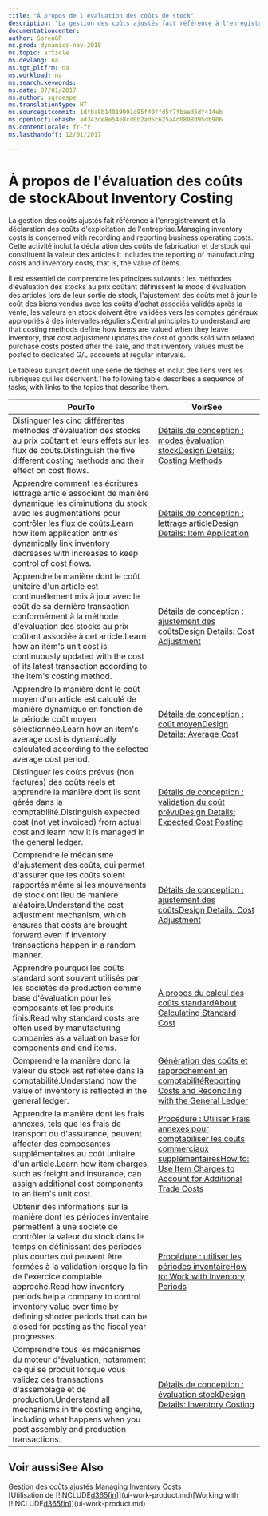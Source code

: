 ```yaml
---
title: "À propos de l'évaluation des coûts de stock"
description: "La gestion des coûts ajustés fait référence à l'enregistrement et la déclaration des coûts d'exploitation de l'entreprise. Cette activité inclut la déclaration des coûts de fabrication et de stock qui constituent la valeur des articles."
documentationcenter: 
author: SorenGP
ms.prod: dynamics-nav-2018
ms.topic: article
ms.devlang: na
ms.tgt_pltfrm: na
ms.workload: na
ms.search.keywords: 
ms.date: 07/01/2017
ms.author: sgroespe
ms.translationtype: HT
ms.sourcegitcommit: 1dfba8b14019991c95f40ffd5f7fbaed5df414eb
ms.openlocfilehash: ad343de8e54e8cd0b2ad5c625a4d0808d95db906
ms.contentlocale: fr-fr
ms.lasthandoff: 12/01/2017

---
```

# <a name="about-inventory-costing"></a><span data-ttu-id="990f9-104">À propos de l'évaluation des coûts de stock</span><span class="sxs-lookup"><span data-stu-id="990f9-104">About Inventory Costing</span></span>
<span data-ttu-id="990f9-105">La gestion des coûts ajustés fait référence à l'enregistrement et la déclaration des coûts d'exploitation de l'entreprise.</span><span class="sxs-lookup"><span data-stu-id="990f9-105">Managing inventory costs is concerned with recording and reporting business operating costs.</span></span> <span data-ttu-id="990f9-106">Cette activité inclut la déclaration des coûts de fabrication et de stock qui constituent la valeur des articles.</span><span class="sxs-lookup"><span data-stu-id="990f9-106">It includes the reporting of manufacturing costs and inventory costs, that is, the value of items.</span></span>  

 <span data-ttu-id="990f9-107">Il est essentiel de comprendre les principes suivants : les méthodes d'évaluation des stocks au prix coûtant définissent le mode d'évaluation des articles lors de leur sortie de stock, l'ajustement des coûts met à jour le coût des biens vendus avec les coûts d'achat associés validés après la vente, les valeurs en stock doivent être validées vers les comptes généraux appropriés à des intervalles réguliers.</span><span class="sxs-lookup"><span data-stu-id="990f9-107">Central principles to understand are that costing methods define how items are valued when they leave inventory, that cost adjustment updates the cost of goods sold with related purchase costs posted after the sale, and that inventory values must be posted to dedicated G/L accounts at regular intervals.</span></span>  

 <span data-ttu-id="990f9-108">Le tableau suivant décrit une série de tâches et inclut des liens vers les rubriques qui les décrivent.</span><span class="sxs-lookup"><span data-stu-id="990f9-108">The following table describes a sequence of tasks, with links to the topics that describe them.</span></span>   

|<span data-ttu-id="990f9-109">**Pour**</span><span class="sxs-lookup"><span data-stu-id="990f9-109">**To**</span></span>|<span data-ttu-id="990f9-110">**Voir**</span><span class="sxs-lookup"><span data-stu-id="990f9-110">**See**</span></span>|  
|------------|-------------|  
|<span data-ttu-id="990f9-111">Distinguer les cinq différentes méthodes d'évaluation des stocks au prix coûtant et leurs effets sur les flux de coûts.</span><span class="sxs-lookup"><span data-stu-id="990f9-111">Distinguish the five different costing methods and their effect on cost flows.</span></span>|[<span data-ttu-id="990f9-112">Détails de conception : modes évaluation stock</span><span class="sxs-lookup"><span data-stu-id="990f9-112">Design Details: Costing Methods</span></span>](design-details-costing-methods.md)|  
|<span data-ttu-id="990f9-113">Apprendre comment les écritures lettrage article associent de manière dynamique les diminutions du stock avec les augmentations pour contrôler les flux de coûts.</span><span class="sxs-lookup"><span data-stu-id="990f9-113">Learn how item application entries dynamically link inventory decreases with increases to keep control of cost flows.</span></span>|[<span data-ttu-id="990f9-114">Détails de conception : lettrage article</span><span class="sxs-lookup"><span data-stu-id="990f9-114">Design Details: Item Application</span></span>](design-details-item-application.md)|  
|<span data-ttu-id="990f9-115">Apprendre la manière dont le coût unitaire d'un article est continuellement mis à jour avec le coût de sa dernière transaction conformément à la méthode d'évaluation des stocks au prix coûtant associée à cet article.</span><span class="sxs-lookup"><span data-stu-id="990f9-115">Learn how an item's unit cost is continuously updated with the cost of its latest transaction according to the item's costing method.</span></span>|[<span data-ttu-id="990f9-116">Détails de conception : ajustement des coûts</span><span class="sxs-lookup"><span data-stu-id="990f9-116">Design Details: Cost Adjustment</span></span>](design-details-cost-adjustment.md)|  
|<span data-ttu-id="990f9-117">Apprendre la manière dont le coût moyen d'un article est calculé de manière dynamique en fonction de la période coût moyen sélectionnée.</span><span class="sxs-lookup"><span data-stu-id="990f9-117">Learn how an item's average cost is dynamically calculated according to the selected average cost period.</span></span>|[<span data-ttu-id="990f9-118">Détails de conception : coût moyen</span><span class="sxs-lookup"><span data-stu-id="990f9-118">Design Details: Average Cost</span></span>](design-details-average-cost.md)|  
|<span data-ttu-id="990f9-119">Distinguer les coûts prévus (non facturés) des coûts réels et apprendre la manière dont ils sont gérés dans la comptabilité.</span><span class="sxs-lookup"><span data-stu-id="990f9-119">Distinguish expected cost (not yet invoiced) from actual cost and learn how it is managed in the general ledger.</span></span>|[<span data-ttu-id="990f9-120">Détails de conception : validation du coût prévu</span><span class="sxs-lookup"><span data-stu-id="990f9-120">Design Details: Expected Cost Posting</span></span>](design-details-expected-cost-posting.md)|  
|<span data-ttu-id="990f9-121">Comprendre le mécanisme d'ajustement des coûts, qui permet d'assurer que les coûts soient rapportés même si les mouvements de stock ont lieu de manière aléatoire.</span><span class="sxs-lookup"><span data-stu-id="990f9-121">Understand the cost adjustment mechanism, which ensures that costs are brought forward even if inventory transactions happen in a random manner.</span></span>|[<span data-ttu-id="990f9-122">Détails de conception : ajustement des coûts</span><span class="sxs-lookup"><span data-stu-id="990f9-122">Design Details: Cost Adjustment</span></span>](design-details-cost-adjustment.md)|  
|<span data-ttu-id="990f9-123">Apprendre pourquoi les coûts standard sont souvent utilisés par les sociétés de production comme base d'évaluation pour les composants et les produits finis.</span><span class="sxs-lookup"><span data-stu-id="990f9-123">Read why standard costs are often used by manufacturing companies as a valuation base for components and end items.</span></span>|[<span data-ttu-id="990f9-124">À propos du calcul des coûts standard</span><span class="sxs-lookup"><span data-stu-id="990f9-124">About Calculating Standard Cost</span></span>](finance-about-calculating-standard-cost.md)|  
|<span data-ttu-id="990f9-125">Comprendre la manière donc la valeur du stock est reflétée dans la comptabilité.</span><span class="sxs-lookup"><span data-stu-id="990f9-125">Understand how the value of inventory is reflected in the general ledger.</span></span>|[<span data-ttu-id="990f9-126">Génération des coûts et rapprochement en comptabilité</span><span class="sxs-lookup"><span data-stu-id="990f9-126">Reporting Costs and Reconciling with the General Ledger</span></span>](finance-report-costs-and-reconcile-with-the-general-ledger.md)|  
|<span data-ttu-id="990f9-127">Apprendre la manière dont les frais annexes, tels que les frais de transport ou d'assurance, peuvent affecter des composantes supplémentaires au coût unitaire d'un article.</span><span class="sxs-lookup"><span data-stu-id="990f9-127">Learn how item charges, such as freight and insurance, can assign additional cost components to an item's unit cost.</span></span>|[<span data-ttu-id="990f9-128">Procédure : Utiliser Frais annexes pour comptabiliser les coûts commerciaux supplémentaires</span><span class="sxs-lookup"><span data-stu-id="990f9-128">How to: Use Item Charges to Account for Additional Trade Costs</span></span>](payables-how-assign-item-charges.md)|  
|<span data-ttu-id="990f9-129">Obtenir des informations sur la manière dont les périodes inventaire permettent à une société de contrôler la valeur du stock dans le temps en définissant des périodes plus courtes qui peuvent être fermées à la validation lorsque la fin de l'exercice comptable approche.</span><span class="sxs-lookup"><span data-stu-id="990f9-129">Read how inventory periods help a company to control inventory value over time by defining shorter periods that can be closed for posting as the fiscal year progresses.</span></span>|[<span data-ttu-id="990f9-130">Procédure : utiliser les périodes inventaire</span><span class="sxs-lookup"><span data-stu-id="990f9-130">How to: Work with Inventory Periods</span></span>](finance-how-to-work-with-inventory-periods.md)|  
|<span data-ttu-id="990f9-131">Comprendre tous les mécanismes du moteur d'évaluation, notamment ce qui se produit lorsque vous validez des transactions d'assemblage et de production.</span><span class="sxs-lookup"><span data-stu-id="990f9-131">Understand all mechanisms in the costing engine, including what happens when you post assembly and production transactions.</span></span>|[<span data-ttu-id="990f9-132">Détails de conception : évaluation stock</span><span class="sxs-lookup"><span data-stu-id="990f9-132">Design Details: Inventory Costing</span></span>](design-details-inventory-costing.md)|

## <a name="see-also"></a><span data-ttu-id="990f9-133">Voir aussi</span><span class="sxs-lookup"><span data-stu-id="990f9-133">See Also</span></span>
<span data-ttu-id="990f9-134">[Gestion des coûts ajustés](finance-manage-inventory-costs.md)  </span><span class="sxs-lookup"><span data-stu-id="990f9-134">[Managing Inventory Costs](finance-manage-inventory-costs.md)  </span></span>  
<span data-ttu-id="990f9-135">[Utilisation de [!INCLUDE[d365fin](includes/d365fin_md.md)]](ui-work-product.md)</span><span class="sxs-lookup"><span data-stu-id="990f9-135">[Working with [!INCLUDE[d365fin](includes/d365fin_md.md)]](ui-work-product.md)</span></span>


